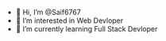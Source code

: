 - 👋 Hi, I’m @Saif6767
- 👀 I’m interested in Web Devloper
- 🌱 I’m currently learning Full Stack Devloper


<!---
Saif6767/Saif6767 is a ✨ special ✨ repository because its `README.md` (this file) appears on your GitHub profile.
You can click the Preview link to take a look at your changes.
--->
